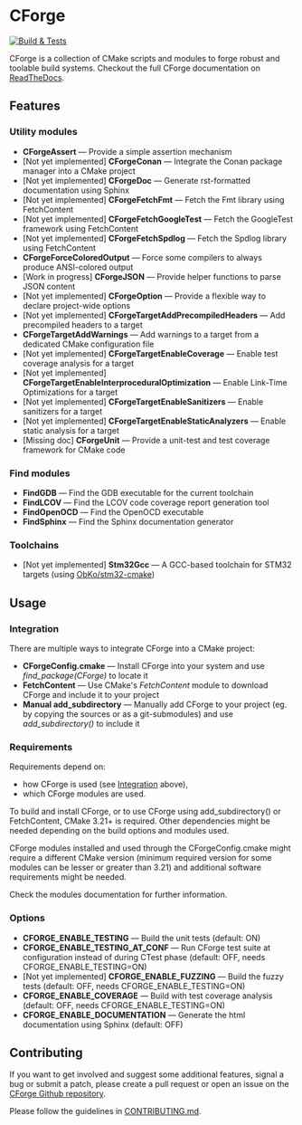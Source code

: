 # CForge

[![Build & Tests](https://github.com/juliencombattelli/CForge/actions/workflows/build.yml/badge.svg)](https://github.com/juliencombattelli/CForge/actions/workflows/build.yml)

CForge is a collection of CMake scripts and modules to forge robust and toolable build systems.
Checkout the full CForge documentation on [ReadTheDocs](https://cforge.readthedocs.io).

## Features

### Utility modules

- **CForgeAssert** — Provide a simple assertion mechanism
- [Not yet implemented] **CForgeConan** — Integrate the Conan package manager into a CMake project
- [Not yet implemented] **CForgeDoc** — Generate rst-formatted documentation using Sphinx
- [Not yet implemented] **CForgeFetchFmt** — Fetch the Fmt library using FetchContent
- [Not yet implemented] **CForgeFetchGoogleTest** — Fetch the GoogleTest framework using FetchContent
- [Not yet implemented] **CForgeFetchSpdlog** — Fetch the Spdlog library using FetchContent
- **CForgeForceColoredOutput** — Force some compilers to always produce ANSI-colored output
- [Work in progress] **CForgeJSON** — Provide helper functions to parse JSON content
- [Not yet implemented] **CForgeOption** — Provide a flexible way to declare project-wide options
- [Not yet implemented] **CForgeTargetAddPrecompiledHeaders** — Add precompiled headers to a target
- **CForgeTargetAddWarnings** — Add warnings to a target from a dedicated CMake configuration file
- [Not yet implemented] **CForgeTargetEnableCoverage** — Enable test coverage analysis for a target
- [Not yet implemented] **CForgeTargetEnableInterproceduralOptimization** — Enable Link-Time Optimizations for a target
- [Not yet implemented] **CForgeTargetEnableSanitizers** — Enable sanitizers for a target
- [Not yet implemented] **CForgeTargetEnableStaticAnalyzers** — Enable static analysis for a target
- [Missing doc] **CForgeUnit** — Provide a unit-test and test coverage framework for CMake code

### Find modules

- **FindGDB** — Find the GDB executable for the current toolchain
- **FindLCOV** — Find the LCOV code coverage report generation tool
- **FindOpenOCD** — Find the OpenOCD executable
- **FindSphinx** — Find the Sphinx documentation generator

### Toolchains

- [Not yet implemented] **Stm32Gcc** — A GCC-based toolchain for STM32 targets (using [ObKo/stm32-cmake](https://github.com/ObKo/stm32-cmake))

## Usage

### Integration

There are multiple ways to integrate CForge into a CMake project:

- **CForgeConfig.cmake** — Install CForge into your system and use *find_package(CForge)* to locate it
- **FetchContent** — Use CMake's *FetchContent* module to download CForge and include it to your project
- **Manual add_subdirectory** — Manually add CForge to your project (eg. by copying the sources or as a git-submodules) and use *add_subdirectory()* to include it

### Requirements

Requirements depend on:
- how CForge is used (see [Integration](#Integration) above),
- which CForge modules are used.

To build and install CForge, or to use CForge using add_subdirectory() or
FetchContent, CMake 3.21+ is required. Other dependencies might be needed
depending on the build options and modules used.

CForge modules installed and used through the CForgeConfig.cmake might require a
different CMake version (minimum required version for some modules can be lesser
or greater than 3.21) and additional software requirements might be needed.

Check the modules documentation for further information.

### Options

- **CFORGE_ENABLE_TESTING** — Build the unit tests (default: ON)
- **CFORGE_ENABLE_TESTING_AT_CONF** — Run CForge test suite at configuration instead of during CTest phase (default: OFF, needs CFORGE_ENABLE_TESTING=ON)
- [Not yet implemented] **CFORGE_ENABLE_FUZZING** — Build the fuzzy tests (default: OFF, needs CFORGE_ENABLE_TESTING=ON)
- **CFORGE_ENABLE_COVERAGE** — Build with test coverage analysis (default: OFF, needs CFORGE_ENABLE_TESTING=ON)
- **CFORGE_ENABLE_DOCUMENTATION** — Generate the html documentation using Sphinx (default: OFF)

## Contributing

If you want to get involved and suggest some additional features, signal a bug or submit a patch, please create
a pull request or open an issue on the [CForge Github repository](https://github.com/juliencombattelli/cforge).

Please follow the guidelines in [CONTRIBUTING.md](./CONTRIBUTING.md).
